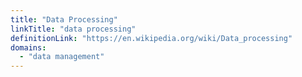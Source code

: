 ```yaml
---
title: "Data Processing"
linkTitle: "data processing"
definitionLink: "https://en.wikipedia.org/wiki/Data_processing"
domains:
  - "data management"
---
```

